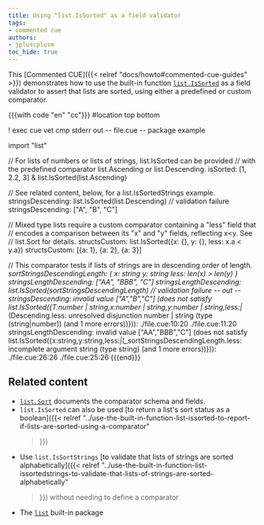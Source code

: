 ```yaml
---
title: Using "list.IsSorted" as a field validator
tags:
- commented cue
authors:
- jpluscplusm
toc_hide: true
---
```


This [Commented CUE]({{< relref "docs/howto#commented-cue-guides" >}})
demonstrates how to use the built-in function
[`list.IsSorted`](https://pkg.go.dev/cuelang.org/go/pkg/list#IsSorted)
as a field validator to assert that lists are sorted, using either a predefined
or custom comparator.

{{{with code "en" "cc"}}}
#location top bottom

! exec cue vet
cmp stderr out
-- file.cue --
package example

import "list"

// For lists of numbers or lists of strings, list.IsSorted can be provided
// with the predefined comparator list.Ascending or list.Descending.
isSorted: [1, 2.2, 3] & list.IsSorted(list.Ascending)

// See related content, below, for a list.IsSortedStrings example.
stringsDescending: list.IsSorted(list.Descending) // validation failure
stringsDescending: ["A", "B", "C"]

// Mixed type lists require a custom comparator containing a "less" field that
// encodes a comparison between its "x" and "y" fields, reflecting x<y. See
// list.Sort for details.
structsCustom: list.IsSorted({x: {}, y: {}, less: x.a < y.a})
structsCustom: [{a: 1}, {a: 2}, {a: 3}]

// This comparator tests if lists of strings are in descending order of length.
_sortStringsDescendingLength: {
	x:    string
	y:    string
	less: len(x) > len(y)
}
stringsLengthDescending: ["AA", "BBB", "C"]
stringsLengthDescending: list.IsSorted(_sortStringsDescendingLength) // validation failure
-- out --
stringsDescending: invalid value ["A","B","C"] (does not satisfy list.IsSorted({T:number | string,x:number | string,y:number | string,less:_|_(Descending.less: unresolved disjunction number | string (type (string|number)) (and 1 more errors))})):
    ./file.cue:10:20
    ./file.cue:11:20
stringsLengthDescending: invalid value ["AA","BBB","C"] (does not satisfy list.IsSorted({x:string,y:string,less:_|_(_sortStringsDescendingLength.less: incomplete argument string (type string) (and 1 more errors))})):
    ./file.cue:26:26
    ./file.cue:25:26
{{{end}}}

## Related content

- [`list.Sort`](https://pkg.go.dev/cuelang.org/go/pkg/list#Sort) documents the
  comparator schema and fields.
- `list.IsSorted` can also be used
  [to return a list's sort status as a boolean]({{< relref
    "../use-the-built-in-function-list-issorted-to-report-if-lists-are-sorted-using-a-comparator"
  >}})
- Use `list.IsSortStrings`
  [to validate that lists of strings are sorted alphabetically]({{< relref
    "../use-the-built-in-function-list-issortedstrings-to-validate-that-lists-of-strings-are-sorted-alphabetically"
  >}}) without needing to define a comparator
- The [`list`](https://pkg.go.dev/cuelang.org/go/pkg/list) built-in package
